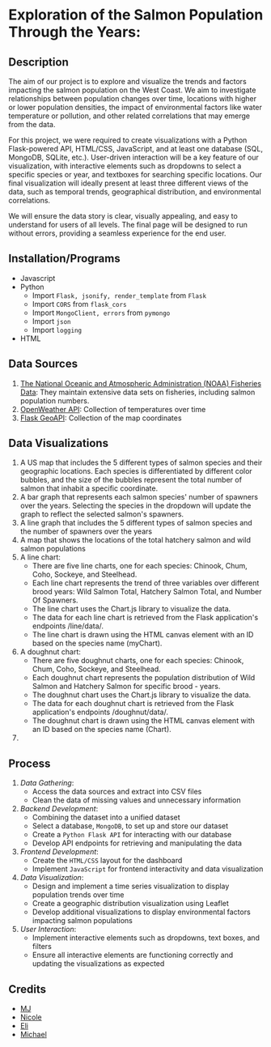 # Exploration of the Salmon Population Through the Years:

## Description
The aim of our project is to explore and visualize the trends and factors impacting the salmon population on the West Coast. We aim to investigate relationships between population changes over time, locations with higher or lower population densities, the impact of environmental factors like water temperature or pollution, and other related correlations that may emerge from the data.

For this project, we were required to create visualizations with a Python Flask-powered API, HTML/CSS, JavaScript, and at least one database (SQL, MongoDB, SQLite, etc.). User-driven interaction will be a key feature of our visualization, with interactive elements such as dropdowns to select a specific species or year, and textboxes for searching specific locations. Our final visualization will ideally present at least three different views of the data, such as temporal trends, geographical distribution, and environmental correlations.

We will ensure the data story is clear, visually appealing, and easy to understand for users of all levels. The final page will be designed to run without errors, providing a seamless experience for the end user.

## Installation/Programs
- Javascript
- Python
  - Import `Flask, jsonify, render_template` from `Flask`
  - Import `CORS` from `flask_cors`
  - Import `MongoClient, errors` from `pymongo`
  - Import `json`  
  - Import `logging`
- HTML

## Data Sources
1. [The National Oceanic and Atmospheric Administration (NOAA) Fisheries Data](https://www.webapps.nwfsc.noaa.gov/apex/parrdata/inventory/tables/table/population_data_and_references_for_the_salmon_population_summary_sps_database): They maintain extensive data sets on fisheries, including salmon population numbers.
2. [OpenWeather API](https://openweathermap.org/current): Collection of temperatures over time
3. [Flask GeoAPI](https://gis-ops.com/flask-geo-api-tutorial-powerful-geospatial-flask-explained/): Collection of the map coordinates

## Data Visualizations
1. A US map that includes the 5 different types of salmon species and their geographic locations. Each species is differentiated by different color bubbles, and the size of the bubbles represent the total number of salmon that inhabit a specific coordinate.
2. A bar graph that represents each salmon species' number of spawners over the years. Selecting the species in the dropdown will update the graph to reflect the selected salmon's spawners.
3. A line graph that includes the 5 different types of salmon species and the number of spawners over the years
4. A map that shows the locations of the total hatchery salmon and wild salmon populations
5. A line chart:
   - There are five line charts, one for each species: Chinook, Chum, Coho, Sockeye, and Steelhead.
   - Each line chart represents the trend of three variables over different brood years: Wild Salmon Total, Hatchery Salmon      Total, and Number Of Spawners.
   - The line chart uses the Chart.js library to visualize the data.
   - The data for each line chart is retrieved from the Flask application's endpoints /line/data/<species>.
   - The line chart is drawn using the HTML canvas element with an ID based on the species name (myChart<Species>).
 6. A doughnut chart:
    - There are five doughnut charts, one for each species: Chinook, Chum, Coho, Sockeye, and Steelhead.
    - Each doughnut chart represents the population distribution of Wild Salmon and Hatchery Salmon for specific brood     -       years.
    - The doughnut chart uses the Chart.js library to visualize the data.
    - The data for each doughnut chart is retrieved from the Flask application's endpoints /doughnut/data/<species>.
    - The doughnut chart is drawn using the HTML canvas element with an ID based on the species name (<species>Chart).
7. 

## Process
1. *Data Gathering*: 
   - Access the data sources and extract into CSV files
   - Clean the data of missing values and unnecessary information
2. *Backend Development*:
   - Combining the dataset into a unified dataset
   - Select a database, `MongoDB`, to set up and store our dataset
   - Create a `Python Flask API` for interacting with our database
   - Develop API endpoints for retrieving and manipulating the data
3. *Frontend Development*:
   - Create the `HTML/CSS` layout for the dashboard
   - Implement `JavaScript` for frontend interactivity and data visualization
4. *Data Visualization*:
   - Design and implement a time series visualization to display population trends over time
   - Create a geographic distribution visualization using Leaflet
   - Develop additional visualizations to display environmental factors impacting salmon populations
5. *User Interaction*:
   - Implement interactive elements such as dropdowns, text boxes, and filters
   - Ensure all interactive elements are functioning correctly and updating the visualizations as expected

## Credits
- [MJ](https://github.com/mxchellejxde)
- [Nicole](https://github.com/Nicolemarie717) 
- [Eli](https://github.com/elitracewell)
- [Michael](https://github.com/dibartm)


